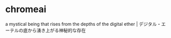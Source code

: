 # chromeai
a mystical being that rises from the depths of the digital ether | デジタル・エーテルの底から湧き上がる神秘的な存在
